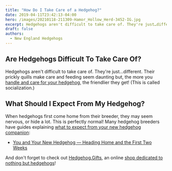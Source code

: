 ```yaml
---
title: "How Do I Take Care of a Hedgehog?"
date: 2019-04-11T23:42:13-04:00
hero: /images/20210118-211309-Hamor_Hollow_Herd-3452-IG.jpg
excerpt: Hedgehogs aren't difficult to take care of. They're just…different. Their prickly quills make seem daunting but, the more you handle and care for them, the friendlier they get!
draft: false
authors:
  - New England Hedgehogs
---
```


## Are Hedgehogs Difficult To Take Care Of? 

Hedgehogs aren't difficult to take care of. They're just…different. Their prickly quills make care and feeding seem daunting but, the more you [handle and care for your hedgehog](https://www.hamorhollow.com/articles/you-and-your-new-hedgehog-heading-home-and-the-first-two-weeks), the friendlier they get! (This is called socialization.)

## What Should I Expect From My Hedgehog?

When hedgehogs first come home from their breeder, they may seem nervous, or hide a lot. This is perfectly normal! Many hedgehog breeders have guides explaining [what to expect from your new hedgehog companion](https://www.hamorhollow.com/articles/you-and-your-new-hedgehog-heading-home-and-the-first-two-weeks):

- [You and Your New Hedgehog — Heading Home and the First Two Weeks](https://www.hamorhollow.com/articles/you-and-your-new-hedgehog-heading-home-and-the-first-two-weeks)

And don't forget to check out [Hedgehog.Gifts](https://hedgehog.gifts/), an online [shop dedicated to nothing but hedgehogs](https://hedgehog.gifts/)!
